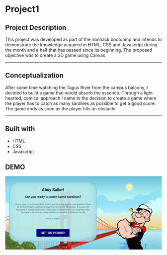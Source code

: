 # Project1

## Project Description
This project was developed as part of the 
Ironhack bootcamp and intends to demonstrate 
the knowledge acquired in HTML, CSS and Javascript 
during the month and a half that has passed since 
its beginning. The proposed objective was to create a 2D game using Canvas

---

## Conceptualization
After some time watching the Tagus River from the campus balcony, I decided to build a game that would absorb the essence. Through a light-hearted, comical approach I came to the decision to create a game where the player has to catch as many sardines as possible to get a good score. The game ends as soon as the player hits an obstacle



---

## Built with
* HTML
* CSS
* Javascript

## DEMO

![printscreen](/images/print.png)
